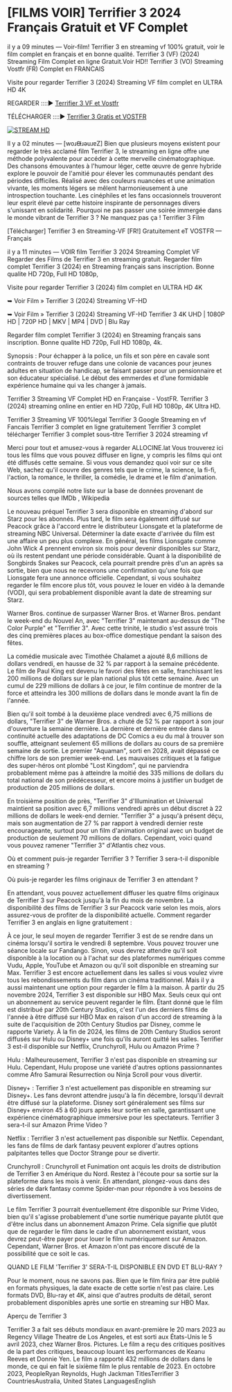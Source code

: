 # [FILMS VOIR] Terrifier 3 2024 Français Gratuit et VF Complet

il y a 09 minutes — Voir-film! Terrifier 3 en streaming vf 100% gratuit, voir le film complet en français et en bonne qualité. Terrifier 3 (VF) (2024) Streaming Film Complet en ligne Gratuit.Voir HD!! Terrifier 3 (VO) Streaming Vostfr (FR) Complet en FRANCAIS

Visite pour regarder Terrifier 3 (2024) Streaming VF film complet en ULTRA HD 4K

REGARDER ::::▶️ [Terrifier 3 VF et Vostfr](https://t.co/CWYJYAcjka)

TÉLÉCHARGER ::::▶️ [Terrifier 3 Gratis et VOSTFR](https://t.co/59zOMZuWfj)

[![STREAM HD](https://i.imgur.com/jhNGoEt.gif)](https://t.co/59zOMZuWfj)

Il y a 02 minutes — [woɹᙠɹǝuɹɐZ] Bien que plusieurs moyens existent pour regarder le très acclamé film Terrifier 3, le streaming en ligne offre une méthode polyvalente pour accéder à cette merveille cinématographique. Des chansons émouvantes à l'humour léger, cette œuvre de genre hybride explore le pouvoir de l'amitié pour élever les communautés pendant des périodes difficiles. Réalisé avec des couleurs nuancées et une animation vivante, les moments légers se mêlent harmonieusement à une introspection touchante. Les cinéphiles et les fans occasionnels trouveront leur esprit élevé par cette histoire inspirante de personnages divers s'unissant en solidarité. Pourquoi ne pas passer une soirée immergée dans le monde vibrant de Terrifier 3 ? Ne manquez pas ça ! Terrifier 3 Film

[Télécharger] Terrifier 3 en Streaming-VF [FR!] Gratuitement eT VOSTFR — Français

il y a 11 minutes — VOIR film Terrifier 3 2024 Streaming Complet VF Regarder des Films de Terrifier 3 en streaming gratuit. Regarder film complet Terrifier 3 (2024) en Streaming français sans inscription. Bonne qualite HD 720p, Full HD 1080p,

Visite pour regarder Terrifier 3 (2024) film complet en ULTRA HD 4K

➥ Voir Film » Terrifier 3 (2024) Streaming VF-HD

➥ Voir Film » Terrifier 3 (2024) Streaming VF-HD Terrifier 3 4K UHD | 1080P HD | 720P HD | MKV | MP4 | DVD | Blu Ray

Regarder film complet Terrifier 3 (2024) en Streaming français sans inscription. Bonne qualite HD 720p, Full HD 1080p, 4k.

Synopsis : Pour échapper à la police, un fils et son père en cavale sont contraints de trouver refuge dans une colonie de vacances pour jeunes adultes en situation de handicap, se faisant passer pour un pensionnaire et son éducateur spécialisé. Le début des emmerdes et d’une formidable expérience humaine qui va les changer à jamais.

Terrifier 3 Streaming VF Complet HD en Française - VostFR. Terrifier 3 (2024) streaming online en entier en HD 720p, Full HD 1080p, 4K Ultra HD.

Terrifier 3 Streaming VF 100%legal Terrifier 3 Google Streaming en vf Fancais Terrifier 3 complet en ligne gratuitement Terrifier 3 complet télécharger Terrifier 3 complet sous-titre Terrifier 3 2024 streaming vf

Merci pour tout et amusez-vous à regarder ALLOCINE.lat Vous trouverez ici tous les films que vous pouvez diffuser en ligne, y compris les films qui ont été diffusés cette semaine. Si vous vous demandez quoi voir sur ce site Web, sachez qu'il couvre des genres tels que le crime, la science, la fi-fi, l'action, la romance, le thriller, la comédie, le drame et le film d'animation.

Nous avons compilé notre liste sur la base de données provenant de sources telles que IMDb , Wikipedia

Le nouveau préquel Terrifier 3 sera disponible en streaming d'abord sur Starz pour les abonnés. Plus tard, le film sera également diffusé sur Peacock grâce à l'accord entre le distributeur Lionsgate et la plateforme de streaming NBC Universal. Déterminer la date exacte d'arrivée du film est une affaire un peu plus complexe. En général, les films Lionsgate comme John Wick 4 prennent environ six mois pour devenir disponibles sur Starz, où ils restent pendant une période considérable. Quant à la disponibilité de Songbirds Snakes sur Peacock, cela pourrait prendre près d'un an après sa sortie, bien que nous ne recevrons une confirmation qu'une fois que Lionsgate fera une annonce officielle. Cependant, si vous souhaitez regarder le film encore plus tôt, vous pouvez le louer en vidéo à la demande (VOD), qui sera probablement disponible avant la date de streaming sur Starz.

Warner Bros. continue de surpasser Warner Bros. et Warner Bros. pendant le week-end du Nouvel An, avec "Terrifier 3" maintenant au-dessus de "The Color Purple" et "Terrifier 3". Avec cette trinité, le studio s'est assuré trois des cinq premières places au box-office domestique pendant la saison des fêtes.

La comédie musicale avec Timothée Chalamet a ajouté 8,6 millions de dollars vendredi, en hausse de 32 % par rapport à la semaine précédente. Le film de Paul King est devenu le favori des fêtes en salle, franchissant les 200 millions de dollars sur le plan national plus tôt cette semaine. Avec un cumul de 229 millions de dollars à ce jour, le film continue de montrer de la force et atteindra les 300 millions de dollars dans le monde avant la fin de l'année.

Bien qu'il soit tombé à la deuxième place vendredi avec 6,75 millions de dollars, "Terrifier 3" de Warner Bros. a chuté de 52 % par rapport à son jour d'ouverture la semaine dernière. La dernière et dernière entrée dans la continuité actuelle des adaptations de DC Comics a eu du mal à trouver son souffle, atteignant seulement 65 millions de dollars au cours de sa première semaine de sortie. Le premier "Aquaman", sorti en 2028, avait dépassé ce chiffre lors de son premier week-end. Les mauvaises critiques et la fatigue des super-héros ont plombé "Lost Kingdom", qui ne parviendra probablement même pas à atteindre la moitié des 335 millions de dollars du total national de son prédécesseur, et encore moins à justifier un budget de production de 205 millions de dollars.

En troisième position de près, "Terrifier 3" d'Illumination et Universal maintient sa position avec 6,7 millions vendredi après un début discret à 22 millions de dollars le week-end dernier. "Terrifier 3" a jusqu'à présent déçu, mais son augmentation de 27 % par rapport à vendredi dernier reste encourageante, surtout pour un film d'animation original avec un budget de production de seulement 70 millions de dollars. Cependant, voici quand vous pouvez ramener "Terrifier 3" d'Atlantis chez vous.

Où et comment puis-je regarder Terrifier 3 ? Terrifier 3 sera-t-il disponible en streaming ?

Où puis-je regarder les films originaux de Terrifier 3 en attendant ?

En attendant, vous pouvez actuellement diffuser les quatre films originaux de Terrifier 3 sur Peacock jusqu'à la fin du mois de novembre. La disponibilité des films de Terrifier 3 sur Peacock varie selon les mois, alors assurez-vous de profiter de la disponibilité actuelle. Comment regarder Terrifier 3 en anglais en ligne gratuitement :

À ce jour, le seul moyen de regarder Terrifier 3 est de se rendre dans un cinéma lorsqu'il sortira le vendredi 8 septembre. Vous pouvez trouver une séance locale sur Fandango. Sinon, vous devrez attendre qu'il soit disponible à la location ou à l'achat sur des plateformes numériques comme Vudu, Apple, YouTube et Amazon ou qu'il soit disponible en streaming sur Max. Terrifier 3 est encore actuellement dans les salles si vous voulez vivre tous les rebondissements du film dans un cinéma traditionnel. Mais il y a aussi maintenant une option pour regarder le film à la maison. À partir du 25 novembre 2024, Terrifier 3 est disponible sur HBO Max. Seuls ceux qui ont un abonnement au service peuvent regarder le film. Étant donné que le film est distribué par 20th Century Studios, c'est l'un des derniers films de l'année à être diffusé sur HBO Max en raison d'un accord de streaming à la suite de l'acquisition de 20th Century Studios par Disney, comme le rapporte Variety. À la fin de 2024, les films de 20th Century Studios seront diffusés sur Hulu ou Disney+ une fois qu'ils auront quitté les salles. Terrifier 3 est-il disponible sur Netflix, Crunchyroll, Hulu ou Amazon Prime ?

Hulu : Malheureusement, Terrifier 3 n'est pas disponible en streaming sur Hulu. Cependant, Hulu propose une variété d'autres options passionnantes comme Afro Samurai Resurrection ou Ninja Scroll pour vous divertir.

Disney+ : Terrifier 3 n'est actuellement pas disponible en streaming sur Disney+. Les fans devront attendre jusqu'à la fin décembre, lorsqu'il devrait être diffusé sur la plateforme. Disney sort généralement ses films sur Disney+ environ 45 à 60 jours après leur sortie en salle, garantissant une expérience cinématographique immersive pour les spectateurs. Terrifier 3 sera-t-il sur Amazon Prime Video ?

Netflix : Terrifier 3 n'est actuellement pas disponible sur Netflix. Cependant, les fans de films de dark fantasy peuvent explorer d'autres options palpitantes telles que Doctor Strange pour se divertir.

Crunchyroll : Crunchyroll et Funimation ont acquis les droits de distribution de Terrifier 3 en Amérique du Nord. Restez à l'écoute pour sa sortie sur la plateforme dans les mois à venir. En attendant, plongez-vous dans des séries de dark fantasy comme Spider-man pour répondre à vos besoins de divertissement.

Le film Terrifier 3 pourrait éventuellement être disponible sur Prime Video, bien qu'il s'agisse probablement d'une sortie numérique payante plutôt que d'être inclus dans un abonnement Amazon Prime. Cela signifie que plutôt que de regarder le film dans le cadre d'un abonnement existant, vous devrez peut-être payer pour louer le film numériquement sur Amazon. Cependant, Warner Bros. et Amazon n'ont pas encore discuté de la possibilité que ce soit le cas.

QUAND LE FILM 'Terrifier 3' SERA-T-IL DISPONIBLE EN DVD ET BLU-RAY ?

Pour le moment, nous ne savons pas. Bien que le film finira par être publié en formats physiques, la date exacte de cette sortie n'est pas claire. Les formats DVD, Blu-ray et 4K, ainsi que d'autres produits de détail, seront probablement disponibles après une sortie en streaming sur HBO Max.

Aperçu de Terrifier 3

Terrifier 3 a fait ses débuts mondiaux en avant-première le 20 mars 2023 au Regency Village Theatre de Los Angeles, et est sorti aux États-Unis le 5 avril 2023, chez Warner Bros. Pictures. Le film a reçu des critiques positives de la part des critiques, beaucoup louant les performances de Keanu Reeves et Donnie Yen. Le film a rapporté 432 millions de dollars dans le monde, ce qui en fait le sixième film le plus rentable de 2023. En octobre 2023, PeopleRyan Reynolds, Hugh Jackman TitlesTerrifier 3 CountriesAustralia, United States LanguagesEnglish
